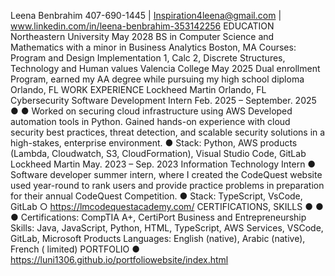 Leena Benbrahim
407-690-1445 | Inspiration4leena@gmail.com | www.linkedin.com/in/leena-benbrahim-353142256
EDUCATION
Northeastern University May 2028
BS in Computer Science and Mathematics with a minor in Business Analytics Boston, MA
Courses: Program and Design Implementation 1, Calc 2, Discrete Structures, Technology and Human values
Valencia College May 2025
Dual enrollment Program, earned my AA degree while pursuing my high school diploma Orlando, FL
WORK EXPERIENCE
Lockheed Martin Orlando, FL
Cybersecurity Software Development Intern Feb. 2025 – September. 2025
●
●
Worked on securing cloud infrastructure using AWS
Developed automation tools in Python. Gained hands-on experience with cloud security best practices,
threat detection, and scalable security solutions in a high-stakes, enterprise environment.
●
Stack: Python, AWS products (Lambda, Cloudwatch, S3, CloudFormation), Visual Studio Code, GitLab
Lockheed Martin May. 2023 – Sep. 2023
Information Technology Intern
●
Software developer summer intern, where I created the CodeQuest website used year-round to rank users
and provide practice problems in preparation for their annual CodeQuest Competition.
●
Stack: TypeScript, VsCode, GitLab
○
https://lmcodequestacademy.com/
CERTIFICATIONS, SKILLS
●
●
●
Certifications: CompTIA A+, CertiPort Business and Entrepreneurship
Skills: Java, JavaScript, Python, HTML, TypeScript, AWS Services, VSCode, GitLab, Microsoft Products
Languages: English (native), Arabic (native), French ( limited)
PORTFOLIO
●
https://luni1306.github.io/portfoliowebsite/index.html